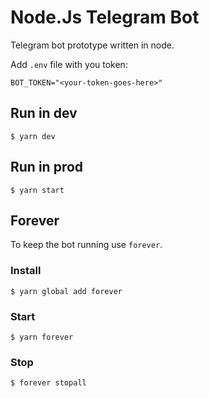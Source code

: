 # Node.Js Telegram Bot

Telegram bot prototype written in node.

Add `.env` file with you token:

```
BOT_TOKEN="<your-token-goes-here>"
```

## Run in dev

```
$ yarn dev
```

## Run in prod

```
$ yarn start
```

## Forever

To keep the bot running use `forever`.

### Install

```
$ yarn global add forever
```

### Start

```
$ yarn forever
```

### Stop

```
$ forever stopall
```
